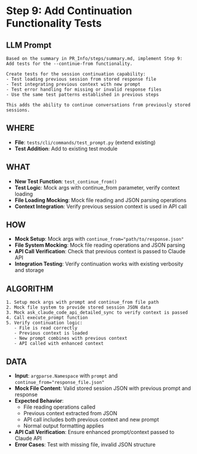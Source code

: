 # Step 9: Add Continuation Functionality Tests

## LLM Prompt
```
Based on the summary in PR_Info/steps/summary.md, implement Step 9: Add tests for the --continue-from functionality.

Create tests for the session continuation capability:
- Test loading previous session from stored response file
- Test integrating previous context with new prompt
- Test error handling for missing or invalid response files
- Use the same test patterns established in previous steps

This adds the ability to continue conversations from previously stored sessions.
```

## WHERE
- **File**: `tests/cli/commands/test_prompt.py` (extend existing)
- **Test Addition**: Add to existing test module

## WHAT
- **New Test Function**: `test_continue_from()`
- **Test Logic**: Mock args with continue_from parameter, verify context loading
- **File Loading Mocking**: Mock file reading and JSON parsing operations
- **Context Integration**: Verify previous session context is used in API call

## HOW
- **Mock Setup**: Mock args with `continue_from="path/to/response.json"`
- **File System Mocking**: Mock file reading operations and JSON parsing
- **API Call Verification**: Check that previous context is passed to Claude API
- **Integration Testing**: Verify continuation works with existing verbosity and storage

## ALGORITHM
```
1. Setup mock args with prompt and continue_from file path
2. Mock file system to provide stored session JSON data
3. Mock ask_claude_code_api_detailed_sync to verify context is passed
4. Call execute_prompt function
5. Verify continuation logic:
   - File is read correctly
   - Previous context is loaded
   - New prompt combines with previous context
   - API called with enhanced context
```

## DATA
- **Input**: `argparse.Namespace` with `prompt` and `continue_from="response_file.json"`
- **Mock File Content**: Valid stored session JSON with previous prompt and response
- **Expected Behavior**:
  - File reading operations called
  - Previous context extracted from JSON
  - API call includes both previous context and new prompt
  - Normal output formatting applies
- **API Call Verification**: Ensure enhanced prompt/context passed to Claude API
- **Error Cases**: Test with missing file, invalid JSON structure
